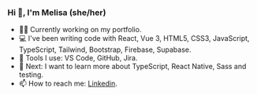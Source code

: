 ### Hi 👋, I'm Melisa (she/her)

- 👩‍💻 Currently working on my portfolio.
- 💻 I've been writing code with React, Vue 3, HTML5, CSS3, JavaScript, TypeScript, Tailwind, Bootstrap, Firebase, Supabase.
- 🔧 Tools I use: VS Code, GitHub, Jira.
- 🌱 Next: I want to learn more about TypeScript, React Native, Sass and testing.
- 📫 How to reach me: [Linkedin](https://www.linkedin.com/in/melisandoval/).
